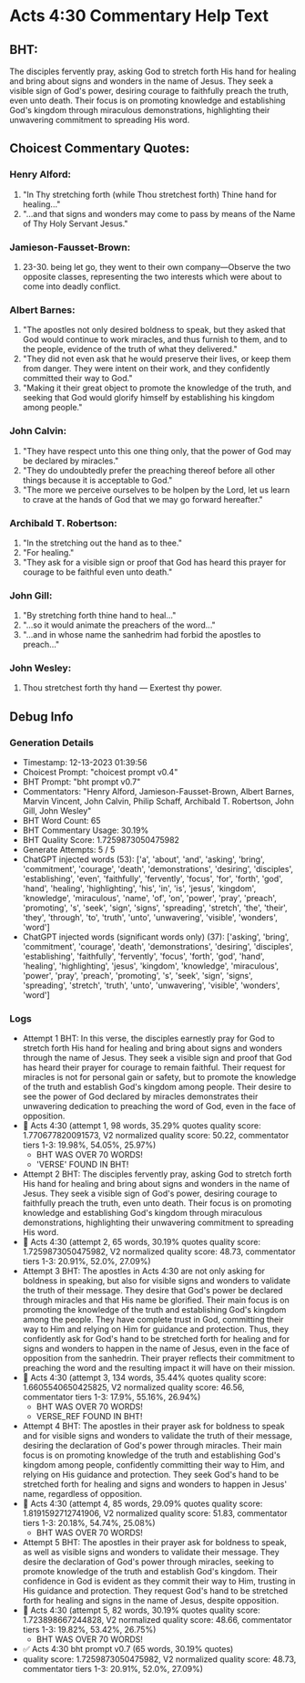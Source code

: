 # Acts 4:30 Commentary Help Text

## BHT:
The disciples fervently pray, asking God to stretch forth His hand for healing and bring about signs and wonders in the name of Jesus. They seek a visible sign of God's power, desiring courage to faithfully preach the truth, even unto death. Their focus is on promoting knowledge and establishing God's kingdom through miraculous demonstrations, highlighting their unwavering commitment to spreading His word.

## Choicest Commentary Quotes:
### Henry Alford:
1. "In Thy stretching forth (while Thou stretchest forth) Thine hand for healing..."
2. "…and that signs and wonders may come to pass by means of the Name of Thy Holy Servant Jesus."

### Jamieson-Fausset-Brown:
1. 23-30. being let go, they went to
	their own company—Observe the two opposite classes,
	representing the two interests which were about to come into deadly
	conflict.


### Albert Barnes:
1. "The apostles not only desired boldness to speak, but they asked that God would continue to work miracles, and thus furnish to them, and to the people, evidence of the truth of what they delivered."
2. "They did not even ask that he would preserve their lives, or keep them from danger. They were intent on their work, and they confidently committed their way to God."
3. "Making it their great object to promote the knowledge of the truth, and seeking that God would glorify himself by establishing his kingdom among people."

### John Calvin:
1. "They have respect unto this one thing only, that the power of God may be declared by miracles." 
2. "They do undoubtedly prefer the preaching thereof before all other things because it is acceptable to God."
3. "The more we perceive ourselves to be holpen by the Lord, let us learn to crave at the hands of God that we may go forward hereafter."

### Archibald T. Robertson:
1. "In the stretching out the hand as to thee." 
2. "For healing."
3. "They ask for a visible sign or proof that God has heard this prayer for courage to be faithful even unto death."

### John Gill:
1. "By stretching forth thine hand to heal..."
2. "...so it would animate the preachers of the word..."
3. "...and in whose name the sanhedrim had forbid the apostles to preach..."

### John Wesley:
1. Thou stretchest forth thy hand — Exertest thy power.



## Debug Info
### Generation Details
- Timestamp: 12-13-2023 01:39:56
- Choicest Prompt: "choicest prompt v0.4"
- BHT Prompt: "bht prompt v0.7"
- Commentators: "Henry Alford, Jamieson-Fausset-Brown, Albert Barnes, Marvin Vincent, John Calvin, Philip Schaff, Archibald T. Robertson, John Gill, John Wesley"
- BHT Word Count: 65
- BHT Commentary Usage: 30.19%
- BHT Quality Score: 1.7259873050475982
- Generate Attempts: 5 / 5
- ChatGPT injected words (53):
	['a', 'about', 'and', 'asking', 'bring', 'commitment', 'courage', 'death', 'demonstrations', 'desiring', 'disciples', 'establishing', 'even', 'faithfully', 'fervently', 'focus', 'for', 'forth', 'god', 'hand', 'healing', 'highlighting', 'his', 'in', 'is', 'jesus', 'kingdom', 'knowledge', 'miraculous', 'name', 'of', 'on', 'power', 'pray', 'preach', 'promoting', 's', 'seek', 'sign', 'signs', 'spreading', 'stretch', 'the', 'their', 'they', 'through', 'to', 'truth', 'unto', 'unwavering', 'visible', 'wonders', 'word']
- ChatGPT injected words (significant words only) (37):
	['asking', 'bring', 'commitment', 'courage', 'death', 'demonstrations', 'desiring', 'disciples', 'establishing', 'faithfully', 'fervently', 'focus', 'forth', 'god', 'hand', 'healing', 'highlighting', 'jesus', 'kingdom', 'knowledge', 'miraculous', 'power', 'pray', 'preach', 'promoting', 's', 'seek', 'sign', 'signs', 'spreading', 'stretch', 'truth', 'unto', 'unwavering', 'visible', 'wonders', 'word']

### Logs
- Attempt 1 BHT: In this verse, the disciples earnestly pray for God to stretch forth His hand for healing and bring about signs and wonders through the name of Jesus. They seek a visible sign and proof that God has heard their prayer for courage to remain faithful. Their request for miracles is not for personal gain or safety, but to promote the knowledge of the truth and establish God's kingdom among people. Their desire to see the power of God declared by miracles demonstrates their unwavering dedication to preaching the word of God, even in the face of opposition.
- 🔄 Acts 4:30 (attempt 1, 98 words, 35.29% quotes quality score: 1.770677820091573, V2 normalized quality score: 50.22, commentator tiers 1-3: 19.98%, 54.05%, 25.97%) 
	- BHT WAS OVER 70 WORDS! 
	- 'VERSE' FOUND IN BHT!
- Attempt 2 BHT: The disciples fervently pray, asking God to stretch forth His hand for healing and bring about signs and wonders in the name of Jesus. They seek a visible sign of God's power, desiring courage to faithfully preach the truth, even unto death. Their focus is on promoting knowledge and establishing God's kingdom through miraculous demonstrations, highlighting their unwavering commitment to spreading His word.
- 🔄 Acts 4:30 (attempt 2, 65 words, 30.19% quotes quality score: 1.7259873050475982, V2 normalized quality score: 48.73, commentator tiers 1-3: 20.91%, 52.0%, 27.09%)
- Attempt 3 BHT: The apostles in Acts 4:30 are not only asking for boldness in speaking, but also for visible signs and wonders to validate the truth of their message. They desire that God's power be declared through miracles and that His name be glorified. Their main focus is on promoting the knowledge of the truth and establishing God's kingdom among the people. They have complete trust in God, committing their way to Him and relying on Him for guidance and protection. Thus, they confidently ask for God's hand to be stretched forth for healing and for signs and wonders to happen in the name of Jesus, even in the face of opposition from the sanhedrin. Their prayer reflects their commitment to preaching the word and the resulting impact it will have on their mission.
- 🔄 Acts 4:30 (attempt 3, 134 words, 35.44% quotes quality score: 1.6605540650425825, V2 normalized quality score: 46.56, commentator tiers 1-3: 17.9%, 55.16%, 26.94%) 
	- BHT WAS OVER 70 WORDS! 
	- VERSE_REF FOUND IN BHT!
- Attempt 4 BHT: The apostles in their prayer ask for boldness to speak and for visible signs and wonders to validate the truth of their message, desiring the declaration of God's power through miracles. Their main focus is on promoting knowledge of the truth and establishing God's kingdom among people, confidently committing their way to Him, and relying on His guidance and protection. They seek God's hand to be stretched forth for healing and signs and wonders to happen in Jesus' name, regardless of opposition.
- 🔄 Acts 4:30 (attempt 4, 85 words, 29.09% quotes quality score: 1.8191592712741906, V2 normalized quality score: 51.83, commentator tiers 1-3: 20.18%, 54.74%, 25.08%) 
	- BHT WAS OVER 70 WORDS!
- Attempt 5 BHT: The apostles in their prayer ask for boldness to speak, as well as visible signs and wonders to validate their message. They desire the declaration of God's power through miracles, seeking to promote knowledge of the truth and establish God's kingdom. Their confidence in God is evident as they commit their way to Him, trusting in His guidance and protection. They request God's hand to be stretched forth for healing and signs in the name of Jesus, despite opposition.
- 🔄 Acts 4:30 (attempt 5, 82 words, 30.19% quotes quality score: 1.723898667244828, V2 normalized quality score: 48.66, commentator tiers 1-3: 19.82%, 53.42%, 26.75%) 
	- BHT WAS OVER 70 WORDS!
- ✅ Acts 4:30 bht prompt v0.7 (65 words, 30.19% quotes)
- quality score: 1.7259873050475982, V2 normalized quality score: 48.73, commentator tiers 1-3: 20.91%, 52.0%, 27.09%)
